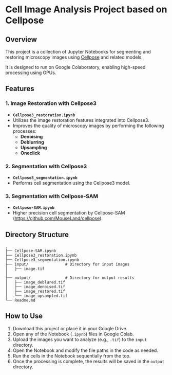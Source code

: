 # Cell Image Analysis Project based on Cellpose

## Overview

This project is a collection of Jupyter Notebooks for segmenting and restoring microscopy images using [Cellpose](https://github.com/MouseLand/cellpose) and related models.

It is designed to run on Google Colaboratory, enabling high-speed processing using GPUs.

## Features

### 1. Image Restoration with Cellpose3

- **`Cellpose3_restoration.ipynb`**
- Utilizes the image restoration features integrated into Cellpose3.
- Improves the quality of microscopy images by performing the following processes:
    - **Denoising**
    - **Deblurring**
    - **Upsampling**
    - **Oneclick**

### 2. Segmentation with Cellpose3

- **`Cellpose3_segmentation.ipynb`**
- Performs cell segmentation using the Cellpose3 model.

### 3. Segmentation with Cellpose-SAM

- **`Cellpose-SAM.ipynb`**
- Higher precision cell segmentation by Cellpose-SAM (https://github.com/MouseLand/cellpose).

## Directory Structure

```
.
├── Cellpose-SAM.ipynb
├── Cellpose3_restoration.ipynb
├── Cellpose3_segmentation.ipynb
├── input/                # Directory for input images
│   ├── image.tif
│
├── output/               # Directory for output results
│   ├── image_deblured.tif
│   ├── image_denoised.tif
│   ├── image_restored.tif
│   └── image_upsampled.tif
└── Readme.md
```

## How to Use

1.  Download this project or place it in your Google Drive.
2.  Open any of the Notebook (`.ipynb`) files in Google Colab.
3.  Upload the images you want to analyze (e.g., `.tif`) to the `input` directory.
4.  Open the Notebook and modify the file paths in the code as needed.
5.  Run the cells in the Notebook sequentially from the top.
6.  Once the processing is complete, the results will be saved in the `output` directory.
